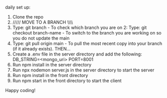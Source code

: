 daily set up: 
1. Clone the repo
2. ///// MOVE TO A BRANCH \\\\\\\
  1. Type: git branch - To check which branch you are on
  2: Type: git checkout branch-name - To switch to the branch you are working on so you do not update the main
  3. Type: git pull origin main - To pull the most recent copy into your branch (if it already exists).
THEN...
3. Create a .env file in the server directory and add the following: DB_STRING=<mongo_uri>
PORT=8001
3. Run npm install in the server directory
4. Run npx nodemon server.js in the server directory to start the server
5. Run npm install in the front directory
6. Run npm start in the front directory to start the client

Happy coding!

